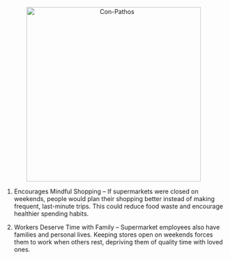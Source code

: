 <p align="center">
  <img src="https://github.com/user-attachments/assets/705bf12f-b34a-45c4-b262-d091185ebdc3" alt="Con-Pathos" width="400"/>
</p>

1. Encourages Mindful Shopping – If supermarkets were closed on weekends, people would plan their shopping better instead of making frequent, last-minute trips. This could reduce food waste and encourage healthier spending habits.

2. Workers Deserve Time with Family – Supermarket employees also have families and personal lives. Keeping stores open on weekends forces them to work when others rest, depriving them of quality time with loved ones.
